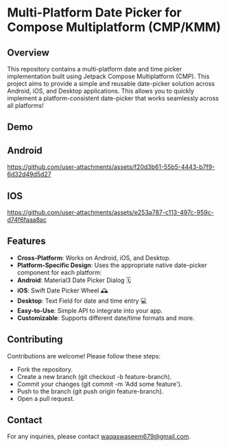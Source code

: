 # Multi-Platform Date Picker for Compose Multiplatform (CMP/KMM)

## Overview
This repository contains a multi-platform date and time picker implementation built using Jetpack Compose Multiplatform (CMP). This project aims to provide a simple and reusable date-picker solution across Android, iOS, and Desktop applications.
This allows you to quickly implement a platform-consistent date-picker that works seamlessly across all platforms!

## Demo
## Android
https://github.com/user-attachments/assets/f20d3b61-55b5-4443-b7f9-6d32d49d5d27

## IOS
https://github.com/user-attachments/assets/e253a787-c113-497c-959c-d74f6faaa8ac


## Features
- **Cross-Platform**: Works on Android, iOS, and Desktop.
- **Platform-Specific Design**: Uses the appropriate native date-picker component for each platform:
- **Android**: Material3 Date Picker Dialog 🗓️
- **iOS**: Swift Date Picker Wheel 🕰️
- **Desktop**: Text Field for date and time entry 💻
- **Easy-to-Use**: Simple API to integrate into your app.
- **Customizable**: Supports different date/time formats and more.

## Contributing

Contributions are welcome! Please follow these steps:

- Fork the repository.
- Create a new branch (git checkout -b feature-branch).
- Commit your changes (git commit -m 'Add some feature').
- Push to the branch (git push origin feature-branch).
- Open a pull request.

## Contact

For any inquiries, please contact waqaswaseem679@gmail.com.
